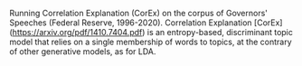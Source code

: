 Running Correlation Explanation (CorEx) on the corpus of Governors' Speeches (Federal Reserve, 1996-2020).
Correlation Explanation [CorEx] (https://arxiv.org/pdf/1410.7404.pdf) is an entropy-based, discriminant topic model that relies on a single membership of words to topics, at the contrary of other generative models, as for LDA.

